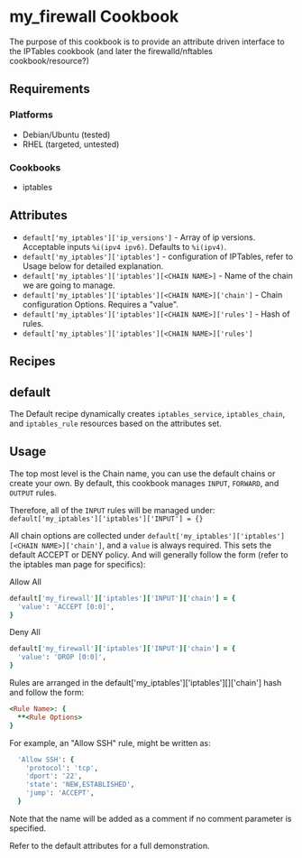 my_firewall Cookbook
==============

The purpose of this cookbook is to provide an attribute driven interface to the IPTables cookbook (and later the firewalld/nftables cookbook/resource?)

Requirements
------------

### Platforms

- Debian/Ubuntu (tested)
- RHEL (targeted, untested)

### Cookbooks

- iptables

Attributes
----------

* `default['my_iptables']['ip_versions']` - Array of ip versions.  Acceptable inputs  `%i(ipv4 ipv6)`.  Defaults to `%i(ipv4)`.
* `default['my_iptables']['iptables']` - configuration of IPTables, refer to Usage below for detailed explanation.
* `default['my_iptables']['iptables'][<CHAIN NAME>]` - Name of the chain we are going to manage.
* `default['my_iptables']['iptables'][<CHAIN NAME>]['chain']` - Chain configuration Options.  Requires a "value".
* `default['my_iptables']['iptables'][<CHAIN NAME>]['rules']` - Hash of rules.
* `default['my_iptables']['iptables'][<CHAIN NAME>]['rules']`

Recipes
-------

## default

The Default recipe dynamically creates `iptables_service`, `iptables_chain`, and `iptables_rule` resources based on the attributes set.

Usage
-----

The top most level is the Chain name, you can use the default chains or create your own.  By default, this cookbook manages `INPUT`, `FORWARD`, and `OUTPUT` rules.

Therefore, all of the `INPUT` rules will be managed under: `default['my_iptables']['iptables']['INPUT'] = {}`

All chain options are collected under `default['my_iptables']['iptables'][<CHAIN NAME>]['chain']`, and a `value` is always required.  This sets the default ACCEPT or DENY policy.  And will generally follow the form (refer to the iptables man page for specifics):

Allow All

```ruby
default['my_firewall']['iptables']['INPUT']['chain'] = {
  'value': 'ACCEPT [0:0]',
}
```

Deny All

```ruby
default['my_firewall']['iptables']['INPUT']['chain'] = {
  'value': 'DROP [0:0]',
}
```


Rules are arranged in the default['my_iptables']['iptables'][<CHAIN NAME>]['chain'] hash and follow the form:

```ruby
<Rule Name>: {
  **<Rule Options>
}
```

For example, an "Allow SSH" rule, might be written as:

```ruby
  'Allow SSH': {
    'protocol': 'tcp',
    'dport': '22',
    'state': 'NEW,ESTABLISHED',
    'jump': 'ACCEPT',
  }
```

Note that the name will be added as a comment if no comment parameter is specified.

Refer to the default attributes for a full demonstration.
